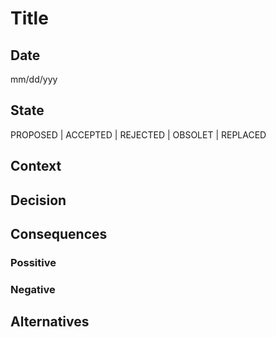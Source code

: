# Title

## Date

mm/dd/yyy

## State

PROPOSED | ACCEPTED | REJECTED | OBSOLET | REPLACED

## Context

## Decision

## Consequences

### Possitive

### Negative

## Alternatives
